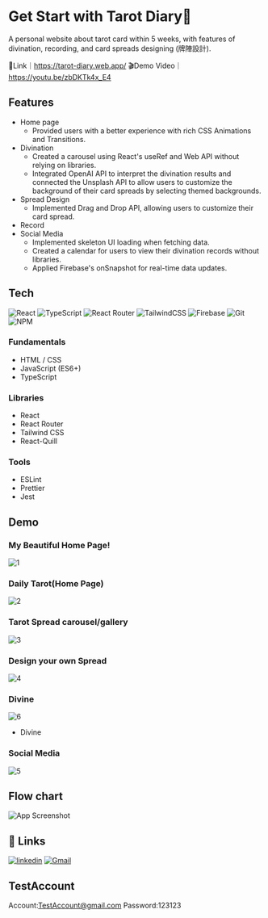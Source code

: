 # Get Start with Tarot Diary🔮

A personal website about tarot card within 5 weeks, with features of divination, recording, and card spreads designing (牌陣設計).

🔗Link｜https://tarot-diary.web.app/
🎬Demo Video｜https://youtu.be/zbDKTk4x_E4

## Features
- Home page
  -  Provided users with a better experience with rich CSS Animations and Transitions.
- Divination
  - Created a carousel using React's useRef and Web API without relying on libraries.
  - Integrated OpenAI API to interpret the divination results and connected the Unsplash API to allow users to customize the background of their card spreads by selecting themed backgrounds.
- Spread Design
  -  Implemented Drag and Drop API, allowing users to customize their card spread.
- Record
- Social Media
  - Implemented skeleton UI loading when fetching data.
  - Created a calendar for users to view their divination records without libraries.
  - Applied Firebase's onSnapshot for real-time data updates.


## Tech

![React](https://img.shields.io/badge/react-%2320232a.svg?style=for-the-badge&logo=react&logoColor=%2361DAFB) ![TypeScript](https://img.shields.io/badge/typescript-%23007ACC.svg?style=for-the-badge&logo=typescript&logoColor=white) ![React Router](https://img.shields.io/badge/React_Router-CA4245?style=for-the-badge&logo=react-router&logoColor=white) ![TailwindCSS](https://img.shields.io/badge/tailwindcss-%2338B2AC.svg?style=for-the-badge&logo=tailwind-css&logoColor=white) ![Firebase](https://img.shields.io/badge/Firebase-039BE5?style=for-the-badge&logo=Firebase&logoColor=white) ![Git](https://img.shields.io/badge/git-%23F05033.svg?style=for-the-badge&logo=git&logoColor=white) ![NPM](https://img.shields.io/badge/NPM-%23CB3837.svg?style=for-the-badge&logo=npm&logoColor=white)

### Fundamentals

- HTML / CSS
- JavaScript (ES6+)
- TypeScript

### Libraries
- React
- React Router
- Tailwind CSS
- React-Quill

### Tools
- ESLint
- Prettier
- Jest


## Demo
### My Beautiful Home Page!
![1](https://github.com/momi329/Tarot-Diary/assets/114843634/34c57a49-dff0-44dd-b6ea-5010560160c3)

### Daily Tarot(Home Page)
![2](https://github.com/momi329/Tarot-Diary/assets/114843634/8a2b6612-93cf-49ca-8cb6-01d9789ffc6d)


### Tarot Spread carousel/gallery
![3](https://github.com/momi329/Tarot-Diary/assets/114843634/bc45a8bd-160b-4b2e-9df0-30d4c5cf9d87)


### Design your own Spread
![4](https://github.com/momi329/Tarot-Diary/assets/114843634/bea8eea0-8b6b-40aa-bd98-f907359cd008)


### Divine
![6](https://github.com/momi329/Tarot-Diary/assets/114843634/7d21151e-0d07-4dba-8833-6fbd17b28426)
- Divine

### Social Media
![5](https://github.com/momi329/Tarot-Diary/assets/114843634/7cc8ffee-47c9-45e2-8755-dc2a5cf5a860)


## Flow chart

![App Screenshot](https://firebasestorage.googleapis.com/v0/b/tarot-diary.appspot.com/o/images%2F%E6%88%AA%E5%9C%96%202023-05-19%20%E4%B8%8A%E5%8D%885.46.27.png?alt=media&token=ea80faeb-b865-4fe6-99ec-4d8e661d8c8c)


## 🔗 Links

[![linkedin](https://img.shields.io/badge/linkedin-0A66C2?style=for-the-badge&logo=linkedin&logoColor=white)](https://www.linkedin.com/in/macymacy/)
[![Gmail](https://img.shields.io/badge/Gmail-D14836?style=for-the-badge&logo=gmail&logoColor=white)](amekaka@gmail.com)
## TestAccount

Account:TestAccount@gmail.com
Password:123123
